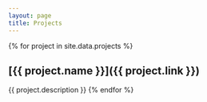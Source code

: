 ```yaml
---
layout: page
title: Projects
---
```


{% for project in site.data.projects %}
## [{{ project.name }}]({{ project.link }})
{{ project.description }}
{% endfor %}
